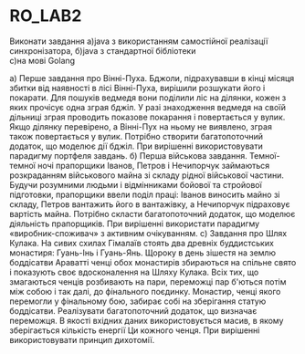# RO_LAB2
Виконати завдання 
а)java з використанням самостійної реалізації синхронізатора,
б)java з стандартної бібліотеки  
с)на мові Golang


а) Перше завдання про Вінні-Пуха. Бджоли, підрахувавши в кінці місяця збитки від наявності в лісі Вінні-Пуха, вирішили розшукати його і покарати. Для пошуків ведмедя вони поділили ліс на ділянки, кожен з яких прочісує одна зграя бджіл. У разі знаходження ведмедя на своїй дільниці зграя проводить показове покарання і повертається у вулик.
Якщо ділянку перевірено, а Вінні-Пух на ньому не виявлено, зграя також повертається у вулик. Потрібно створити багатопоточний додаток, що моделює дії бджіл. При вирішенні використовувати парадигму портфеля завдань.
б) Перша військова завдання. Темної-темної ночі прапорщики Іванов, Петров і Нечипорчук займаються розкраданням військового майна зі складу рідної військової частини. Будучи розумними людьми і відмінниками бойової та стройової підготовки, прапорщики ввели поділ праці: Іванов виносить майно зі складу, Петров вантажить його в вантажівку, а Нечипорчук підраховує  вартість майна. Потрібно скласти багатопоточний додаток, що моделює діяльність прапорщиків. При вирішенні використати парадигму «виробник-споживач» з активним очікуванням. 
с) Завдання про Шлях Кулака. На сивих схилах Гімалаїв стоять два древніх буддистських монастиря: Гуань-Інь і Гуань-Янь. Щороку в день зішестя на землю боддісатви Араватті ченці обох монастирів збираються на спільне свято і показують своє вдосконалення на Шляху Кулака. Всіх тих, що змагаються ченців розбивають на пари, переможці пар б'ються потім між собою і так далі, до фінального поєдинку. Монастир, ченці якого перемогли у фінальному бою, забирає собі на зберігання статую боддісатви. Реалізувати багатопоточний додаток, що визначає переможця. В якості вхідних даних використовується масив, в якому зберігається кількість енергії Ци кожного ченця. При вирішенні використовувати принцип дихотомії.
